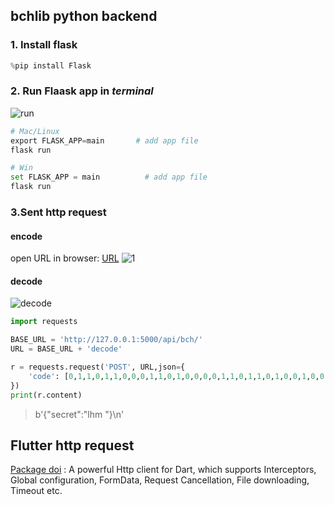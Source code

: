 ## bchlib python backend

### 1. Install flask


```python
%pip install Flask
```

### 2. Run Flaask app in *terminal*

![run](.img/run.png)


```python
# Mac/Linux
export FLASK_APP=main       # add app file
flask run

# Win
set FLASK_APP = main          # add app file
flask run
```

### 3.Sent http request

#### encode
open URL in browser: [URL](http://127.0.0.1:5000/api/bch/encode?secret=lhm)
![1](.img/encode.png)

#### decode

![decode](.img/decode.png)


```python
import requests

BASE_URL = 'http://127.0.0.1:5000/api/bch/'
URL = BASE_URL + 'decode'

r = requests.request('POST', URL,json={
    'code': [0,1,1,0,1,1,0,0,0,1,1,0,1,0,0,0,0,1,1,0,1,1,0,1,0,0,1,0,0,0,0,0,0,0,1,0,0,0,0,0,0,0,1,0,0,0,0,0,0,0,1,0,0,0,0,0,1,0,0,0,1,1,0,1,0,0,0,0,1,1,0,1,1,1,1,1,1,0,0,1,0,0,1,1,0,1,1,1,1,0,1,0,0,0,0,0,0,0,0,0]
})
print(r.content)
```
> b'{"secret":"lhm    "}\n'

## Flutter http request
[Package doi](https://pub.dev/packages/dio) : A powerful Http client for Dart, which supports Interceptors, Global configuration, FormData, Request Cancellation, File downloading, Timeout etc.
